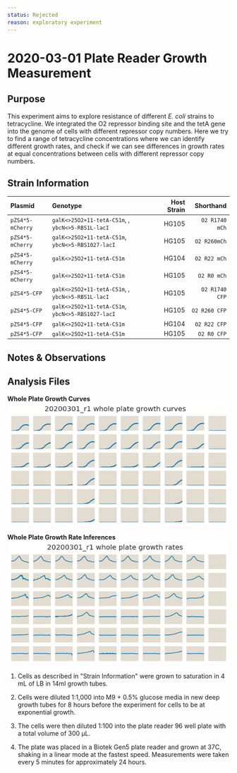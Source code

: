 ```yaml
---
status: Rejected
reason: exploratory experiment
---
```


# 2020-03-01 Plate Reader Growth Measurement

## Purpose
This experiment aims to explore resistance of different *E. coli* strains to tetracycline. We integrated the O2 repressor binding site and the tetA gene into the genome of
cells with different repressor copy numbers. Here we try to find a range of tetracycline concentrations where we can identify different growth rates, and check if we can
see differences in growth rates at equal concentrations between cells with different repressor copy numbers.

## Strain Information

| Plasmid | Genotype | Host Strain | Shorthand |
| :------ | :------- | ----------: | --------: |
| `pZS4*5-mCherry`| `galK<>25O2+11-tetA-C51m`, , `ybcN<>5-RBS1L-lacI` |  HG105 |`O2 R1740 mCh` |
| `pZS4*5-mCherry`| `galK<>25O2+11-tetA-C51m`, `ybcN<>5-RBS1027-lacI` |  HG105 |`O2 R260mCh` |
| `pZS4*5-mCherry`| `galK<>25O2+11-tetA-C51m` |  HG104 |`O2 R22 mCh` |
| `pZS4*5-mCherry`| `galK<>25O2+11-tetA-C51m` |  HG105 |`O2 R0 mCh` |
| `pZS4*5-CFP`| `galK<>25O2+11-tetA-C51m`, , `ybcN<>5-RBS1L-lacI` |  HG105 |`O2 R1740 CFP` |
| `pZS4*5-CFP`| `galK<>25O2+11-tetA-C51m`, `ybcN<>5-RBS1027-lacI` |  HG105 |`O2 R260 CFP` |
| `pZS4*5-CFP`| `galK<>25O2+11-tetA-C51m` |  HG104 |`O2 R22 CFP` |
| `pZS4*5-CFP`| `galK<>25O2+11-tetA-C51m` |  HG105 |`O2 R0 CFP` |

## Notes & Observations


## Analysis Files

**Whole Plate Growth Curves**
![plate layout](output/growth_plate_summary.png)

**Whole Plate Growth Rate Inferences**
![plate layout](output/growth_rate_summary.png)

1. Cells as described in "Strain Information" were grown to saturation in 4 mL
of LB in 14ml growth tubes.

2. Cells were diluted 1:1,000 into M9 + 0.5% glucose media in new deep growth tubes for 8 hours before the experiment for cells to be at exponential growth.

3. The cells were then diluted 1:100 into the plate reader 96 well plate with a
total volume of 300 µL.

4. The plate was placed in a Biotek Gen5 plate reader and grown at 37C, shaking
in a linear mode at the fastest speed. Measurements were taken every 5 minutes
for approximately 24 hours.
